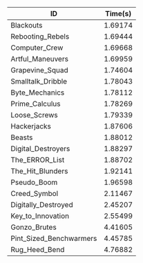 |ID|Time(s)|
|-|-|
|Blackouts|1.69174|
|Rebooting_Rebels|1.69444|
|Computer_Crew|1.69668|
|Artful_Maneuvers|1.69959|
|Grapevine_Squad|1.74604|
|Smalltalk_Dribble|1.78043|
|Byte_Mechanics|1.78112|
|Prime_Calculus|1.78269|
|Loose_Screws|1.79339|
|Hackerjacks|1.87606|
|Beasts|1.88012|
|Digital_Destroyers|1.88297|
|The_ERROR_List|1.88702|
|The_Hit_Blunders|1.92141|
|Pseudo_Boom|1.96598|
|Creed_Symbol|2.11467|
|Digitally_Destroyed|2.45207|
|Key_to_Innovation|2.55499|
|Gonzo_Brutes|4.41605|
|Pint_Sized_Benchwarmers|4.45785|
|Rug_Heed_Bend|4.76882|
